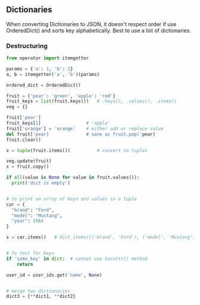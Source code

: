## Dictionaries

When converting Dictionaries to JSON, it doesn't respect order if use OrderedDict() and sorts key alphabetically. Best to use a list of dictionaries.

### Destructuring

```py
from operator import itemgetter

params = {'a': 1, 'b': 2}
a, b = itemgetter('a', 'b')(params)
```

```py
ordered_dict = OrderedDict()

fruit = {'pear': 'green', 'apple': 'red'}
fruit_keys = list(fruit.keys())   # .keys(), .values(), .items()
veg = {}

fruit['pear']
fruit_keys[1]                 # 'apple'
fruit['orange'] = 'orange'    # either add or replace value
del fruit['pear]              # sane as fruit.pop('pear)
fruit.clear()

x = tuple(fruit.items())          # convert to tuples

veg.update(fruit)
x = fruit.copy()

if all(value is None for value in fruit.values()):
  print('dict is empty')


# to print an array of keys and values in a tuple
car = {
  "brand": "Ford",
  "model": "Mustang",
  "year": 1964
}

x = car.items()   # dict_items([('brand', 'Ford'), ('model', 'Mustang'), ('year', 1964)])


# To test for keys
if 'some_key' in dict:  # cannot use hasattr() method
    return

user_id = user_ids.get('name', None)


# merge two dictionaries
dict3 = {**dict1, **dict2}
```
